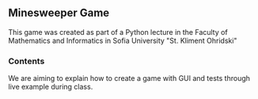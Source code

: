 ## Minesweeper Game

This game was created as part of a Python lecture in the Faculty of Mathematics and Informatics in Sofia University "St. Kliment Ohridski"

### Contents

We are aiming to explain how to create a game with GUI and tests through live example during class.
